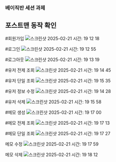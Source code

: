 ### 베이직반 세션 과제

## 포스트맨 동작 확인
#회원가입
![스크린샷 2025-02-21 시간: 19 12 18](https://github.com/user-attachments/assets/742432ca-a0a1-4531-85ad-f61bd7f6546d)

#로그인
![스크린샷 2025-02-21 시간: 19 12 55](https://github.com/user-attachments/assets/59e9f60d-e4d8-415b-8427-2d089e9f7fb7)

#로그아웃
![스크린샷 2025-02-21 시간: 19 13 19](https://github.com/user-attachments/assets/8d309d23-8764-4441-96e6-0219fe4d507c)

#유저 전제 조회
![스크린샷 2025-02-21 시간: 19 14 45](https://github.com/user-attachments/assets/cebca97c-444a-4cfc-b2bd-e7d6de73562a)

#유저 단일 조회
![스크린샷 2025-02-21 시간: 19 15 35](https://github.com/user-attachments/assets/a1c213c1-d235-4b63-bf93-6b404720be43)

#유저 정보 수정
![스크린샷 2025-02-21 시간: 19 14 28](https://github.com/user-attachments/assets/4a27cb22-a520-4d17-b10f-e939ed2ed31c)

#유저 삭제
![스크린샷 2025-02-21 시간: 19 15 58](https://github.com/user-attachments/assets/f7d1943f-c07d-4eef-8397-b1c5a7c67550)

#메모 생성
![스크린샷 2025-02-21 시간: 19 17 00](https://github.com/user-attachments/assets/0f1268de-58bf-49ee-8fc9-5a963f01ccfe)

#메모 전제 조회
![스크린샷 2025-02-21 시간: 19 17 13](https://github.com/user-attachments/assets/09cd13bd-c070-442e-b786-a1bd13ff438e)

#메모 단일 조회
![스크린샷 2025-02-21 시간: 19 17 27](https://github.com/user-attachments/assets/ab7f7af1-27e4-4262-843c-6f43a0dc981d)

메모 수정
![스크린샷 2025-02-21 시간: 19 17 59](https://github.com/user-attachments/assets/9597cd4d-c35b-4edd-9f28-2e6c0f85e2ba)

메모 삭제
![스크린샷 2025-02-21 시간: 19 18 12](https://github.com/user-attachments/assets/335fa253-9115-4d74-80ee-9c9c9f939f3d)
